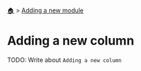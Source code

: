 <!--startTocHeader-->
[🏠](../README.md) > [Adding a new module](README.md)
# Adding a new column
<!--endTocHeader-->

TODO: Write about `Adding a new column`

<!--startTocSubTopic-->
<!--endTocSubTopic-->